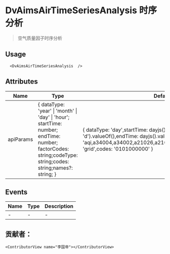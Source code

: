 # DvAimsAirTimeSeriesAnalysis 时序分析

> 空气质量因子时序分析

## Usage

```vue
  <DvAimsAirTimeSeriesAnalysis  />
```
## Attributes
| Name | Type   | Default | Description |
| --- |--------|---------|-------------|
| apiParams | { dataType: 'year' \| 'month' \| 'day' \| 'hour'; startTime: number; endTime: number; factorCodes: string;codeType: string;codes: string;names?: string; } | { dataType: 'day',startTime: dayjs().subtract(6, 'd').valueOf(),endTime: dayjs().valueOf(),factorCodes: 'aqi,a34004,a34002,a21026,a21004,a05024,a21005',codeType: 'grid',codes: '0101000000' } | 接口的查询参数 |


## Events

| Name | Type | Description |
| --- | --- |-------------|
| - | - | - |

## 贡献者：

```vue
<ContributorView name="李国帝"></ContributorView>
```


